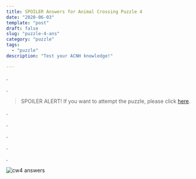 ```yaml
---
title: SPOILER Answers for Animal Crossing Puzzle 4
date: "2020-06-03"
template: "post"
draft: false
slug: "puzzle-4-ans"
category: "puzzle"
tags:
  - "puzzle"
description: "Test your ACNH knowledge!"

---
```


.

.

> SPOILER ALERT! If you want to attempt the puzzle, please click [here](/posts/puzzle-4).

.

.

.

.

.

![cw4 answers](/media/cw4_answers.png)
